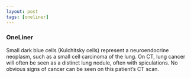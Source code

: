 ```yaml
---
layout: post
tags: [oneliner]
---
```



### OneLiner

Small dark blue cells (Kulchitsky cells) represent a neuroendocrine neoplasm, such as a small cell carcinoma of the lung. On CT, lung cancer will often be seen as a distinct lung nodule, often with spiculations. No obvious signs of cancer can be seen on this patient’s CT scan.
